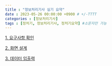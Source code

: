 ```yaml
---
title : "정보처리기사 실기 요약"
date : 2023-05-26 00:00:00 +0900 # +/-TTTT
categories : [정보처리기사]
tags : [정처기, 정보처리기사, 정처기요약] #소문자만 가능
---
```



[1. 요구사항 확인](https://trulyeven.github.io/posts/%EC%9A%94%EA%B5%AC%EC%82%AC%ED%95%AD%ED%99%95%EC%9D%B8/ "요구사항확인")

[2. 화면 설계](https://trulyeven.github.io/posts/%ED%99%94%EB%A9%B4%EC%84%A4%EA%B3%84/ "화면 설계")

[3. 데이터 입출력](https://trulyeven.github.io/posts/%EB%8D%B0%EC%9D%B4%ED%84%B0%EC%9E%85%EC%B6%9C%EB%A0%A5// "데이터 입출력")

